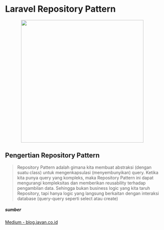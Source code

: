 # Laravel Repository Pattern

<p align="center"><img src="https://bosnadev.com/wp-content/uploads/2015/03/repository_pattern.png" width="400"></p>

## Pengertian Repository Pattern
>Repository Pattern adalah gimana kita membuat abstraksi (dengan suatu class) untuk mengenkapsulasi (menyembunyikan) query.
Ketika kita punya query yang kompleks, maka Repository Pattern ini dapat mengurangi kompleksitas dan memberikan reusability terhadap pengambilan data.
Sehingga bukan business logic yang kita taruh Repository, tapi hanya logic yang langsung berkaitan dengan interaksi database (query-query seperti select atau create)

##### sumber 
[Medium - blog.javan.co.id](https://blog.javan.co.id/laravel-repository-pattern-hopefully-the-right-way-14ec0f2e200b)
